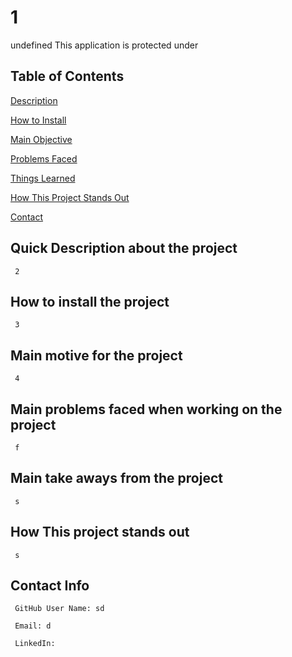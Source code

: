 

  # 1 


  undefined 
  This application is protected under 
   


  ## Table of Contents
  [Description](#quick-description-about-the-project)

  [How to Install](#how-to-install-the-project)

  [Main Objective](#main-motive-for-the-project)

  [Problems Faced](#main-problems-faced-when-working-on-the-project)

  [Things Learned](#main-take-aways-from-the-project)

  [How This Project Stands Out](#how-this-project-stands-out)

  [Contact](#contact-info)


  ## Quick Description about the project 

  	 2 

  ## How to install the project 

  	 3 

  ## Main motive for the project 

  	 4 

  ## Main problems faced when working on the project 
 
  	 f 

  ## Main take aways from the project 

  	 s 

  ## How This project stands out 

  	 s 

  ## Contact Info 

  	 GitHub User Name: sd 

  	 Email: d 

  	 LinkedIn: 
